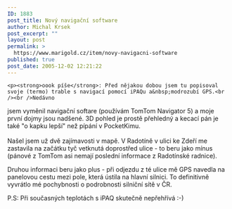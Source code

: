```yaml
---
ID: 1883
post_title: Nový navigační software
author: Michal Krsek
post_excerpt: ""
layout: post
permalink: >
  https://www.marigold.cz/item/novy-navigacni-software
published: true
post_date: 2005-12-02 12:21:22
---
```

	<p><strong>oook píše</strong>: Před nějakou dobou jsem tu popisoval svoje (termo) trable s navigací pomocí iPAQu a&nbsp;modrozubí GPS.<br /><br />Nedávno
jsem vyměnil&nbsp;navigační softare (používám TomTom Navigator 5) a
moje první dojmy jsou nadšené. 3D pohled je prostě přehledný a kecací
pán je také "o kapku lepší" než pípání v PocketKimu. <br /><br />Našel
jsem už dvě zajímavosti v mapě. V Radotíně v ulici ke Zdeří me
zastavila na začátku tyč vetknutá doprostřed ulice - to beru jako mínus
(pánové z TomTom asi nemají poslední informace z Radotínské radnice). </p>
<p>Druhou informaci beru jako plus - při odjezdu z té ulice mě GPS
navedla na panelovou cestu mezi pole, která ústila na hlavní silnici.
To definitivně vyvrátlo mé pochybnosti o podrobnosti silniční sítě v ČR.</p>
<p>P.S: Při současných teplotách s iPAQ skutečně nepřehřívá :-)</p>